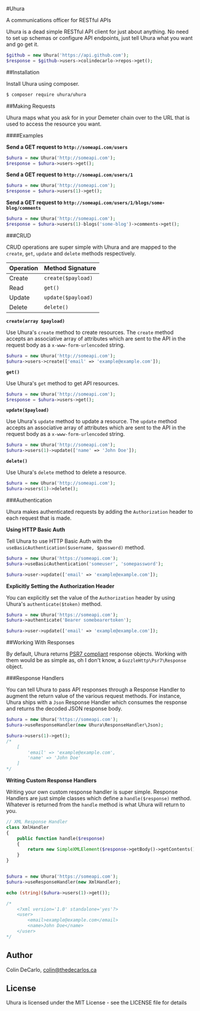 #Uhura

A communications officer for RESTful APIs

Uhura is a dead simple RESTful API client for just about anything. No need to set up schemas or
configure API endpoints, just tell Uhura what you want and go get it.

```php
$github = new Uhura('https://api.github.com');
$response = $github->users->colindecarlo->repos->get();
```

##Installation

Install Uhura using composer.

```bash
$ composer require uhura/uhura
```

##Making Requests

Uhura maps what you ask for in your Demeter chain over to the URL that is used to access the
resource you want.

####Examples

**Send a GET request to `http://someapi.com/users`**

```php
$uhura = new Uhura('http://someapi.com');
$response = $uhura->users->get();
```

**Send a GET request to `http://someapi.com/users/1`**

```php
$uhura = new Uhura('http://someapi.com');
$response = $uhura->users(1)->get();
```

**Send a GET request to `http://someapi.com/users/1/blogs/some-blog/comments`**

```php
$uhura = new Uhura('http://someapi.com');
$response = $uhura->users(1)-blogs('some-blog')->comments->get();
```
###CRUD

CRUD operations are super simple with Uhura and are mapped to the `create`, `get`, `update` and
`delete` methods respectively.

Operation | Method Signature
----------|-----------------
Create | `create($payload)`
Read | `get()`
Update | `update($payload)`
Delete | `delete()`

**`create(array $payload)`**

Use Uhura's `create` method to create resources. The `create` method accepts an associative array
of attributes which are sent to the API in the request body as a `x-www-form-urlencoded` string. 

```php
$uhura = new Uhura('http://someapi.com');
$uhura->users->create(['email' => 'example@example.com']);
```

**`get()`**

Use Uhura's `get` method to get API resources.

```php
$uhura = new Uhura('http://someapi.com');
$response = $uhura->users->get();
```

**`update($payload)`**

Use Uhura's `update` method to update a resource. The `update` method accepts an associative array
of attributes which are sent to the API in the request body as a `x-www-form-urlencoded` string. 

```php
$uhura = new Uhura('http://someapi.com');
$uhura->users(1)->update(['name' => 'John Doe']);
```

**`delete()`**

Use Uhura's `delete` method to delete a resource.

```php
$uhura = new Uhura('http://someapi.com');
$uhura->users(1)->delete();
```

###Authentication

Uhura makes authenticated requests by adding the `Authorization` header to each request that is
made.

**Using HTTP Basic Auth**

Tell Uhura to use HTTP Basic Auth with the `useBasicAuthentication($username, $password)` method.

```php
$uhura = new Uhura('https://someapi.com');
$uhura->useBasicAuthentication('someuser', 'somepassword');

$uhura->user->update(['email' => 'example@example.com']);
```

**Explicitly Setting the Authorization Header**

You can explicitly set the value of the `Authorization` header by using Uhura's
`authenticate($token)` method.

```php
$uhura = new Uhura('https://someapi.com');
$uhura->authenticate('Bearer somebearertoken');

$uhura->user->update(['email' => 'example@example.com']);
```

##Working With Responses

By default, Uhura returns [PSR7 compliant](http://www.php-fig.org/psr/psr-7) response objects.
Working with them would be as simple as, oh I don't know, a `GuzzleHttp\Psr7\Response` object.

###Response Handlers

You can tell Uhura to pass API responses through a Response Handler to augment the return value of
the various request methods. For instance, Uhura ships with a `Json` Response Handler which consumes
the response and returns the decoded JSON response body.

```php
$uhura = new Uhura('https://someapi.com');
$uhura->useResponseHandler(new Uhura\ResponseHandler\Json);

$uhura->users(1)->get();
/*
    [
        'email' => 'example@example.com',
        'name' => 'John Doe'
    ]
*/
```

**Writing Custom Response Handlers**

Writing your own custom response handler is super simple. Response Handlers are just simple classes
which define a `handle($response)` method. Whatever is returned from the `handle` method is what
Uhura will return to you.

```php
// XML Response Handler
class XmlHandler
{
    public function handle($response)
    {
        return new SimpleXMLElement($response->getBody()->getContents());
    }
}


$uhura = new Uhura('https://someapi.com');
$uhura->useResponseHandler(new XmlHandler);

echo (string)($uhura->users(1)->get());

/*
    <?xml version='1.0' standalone='yes'?>
    <user>
        <email>example@example.com</email>
        <name>John Doe</name>
    </user>
*/
```


## Author

Colin DeCarlo, colin@thedecarlos.ca

## License

Uhura is licensed under the MIT License - see the LICENSE file for details
